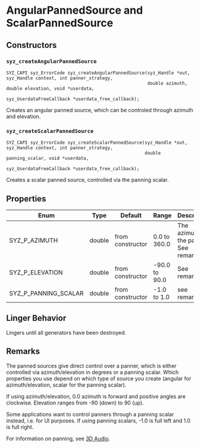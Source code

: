 # AngularPannedSource and ScalarPannedSource

## Constructors

### `syz_createAngularPannedSource`

```
SYZ_CAPI syz_ErrorCode syz_createAngularPannedSource(syz_Handle *out, syz_Handle context, int panner_strategy,
                                                     double azimuth, double elevation, void *userdata,
                                                     syz_UserdataFreeCallback *userdata_free_callback);
```

Creates an angular panned source, which can be controled through azimuth and elevation.

### `syz_createScalarPannedSource`

```
SYZ_CAPI syz_ErrorCode syz_createScalarPannedSource(syz_Handle *out, syz_Handle context, int panner_strategy,
                                                    double panning_scalar, void *userdata,
                                                    syz_UserdataFreeCallback *userdata_free_callback);
```

Creates a scalar panned source, controlled via the panning scalar.

## Properties

Enum | Type | Default | Range | Description
--- | --- | --- | --- | ---
SYZ_P_AZIMUTH | double | from constructor | 0.0 to 360.0 | The azimuth of the panner. See remarks.
SYZ_P_ELEVATION | double | from constructor | -90.0 to 90.0 | See remarks
SYZ_P_PANNING_SCALAR | double | from constructor | -1.0 to 1.0 | see remarks

## Linger Behavior

Lingers until all generators have been destroyed.

## Remarks

The panned sources give direct control over a panner, which is either controlled via azimuth/elevation in degrees or a
panning scalar.  Which properties you use depend on which type of source you create (angular for azimuth/elevation,
scalar for the panning scalar).

If using azimuth/elevation, 0.0 azimuth is forward and positive angles are clockwise.  Elevation ranges from -90 (down)
to 90 (up).

Some applications want to control panners through a panning scalar instead, i.e. for UI purposes. If using panning
scalars, -1.0 is full left and 1.0 is full right.

For information on panning, see [3D Audio](../concepts/3d_audio.md).
